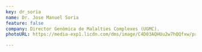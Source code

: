 ```yaml
---
key: dr_soria
name: Dr. Jose Manuel Soria
feature: false
company: Director Genòmica de Malalties Complexes (UGMC).
photoURL: https://media-exp1.licdn.com/dms/image/C4D03AQHUu2w7hQQfxw/profile-displayphoto-shrink_200_200/0/1610624419970?e=1651708800&v=beta&t=N9DMbjek07XxgU0qOAyuUlbIG1G3RVJt4vRyCict134

---
```

